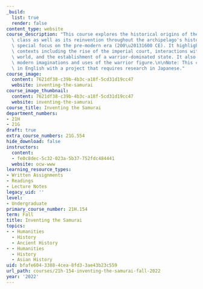 ```yaml
---
_build:
  list: true
  render: false
content_type: website
course_description: "This course explores the historical origins of the Japanese warrior\
  \ class as well as its reinvention throughout the archipelago's history, with a\
  \ special focus on the pre-modern era (200\u20131600 CE). It highlights key historical\
  \ contexts including the rise of the imperial court, interactions with the broader\
  \ world, and the establishment of a warrior-dominated state. It also considers the\
  \ modern imaginations and uses of the warrior figure.\n\nNote: This course is taught\
  \ in English with a project that requires research in Japanese."
course_image:
  content: 7621df38-c39b-4b3c-a18f-5cd31d19cc47
  website: inventing-the-samurai
course_image_thumbnail:
  content: 7621df38-c39b-4b3c-a18f-5cd31d19cc47
  website: inventing-the-samurai
course_title: Inventing the Samurai
department_numbers:
- 21H
- 21G
draft: true
extra_course_numbers: 21G.554
hide_download: false
instructors:
  content:
  - fe0c8dec-5c32-023a-5b37-752fdc484441
  website: ocw-www
learning_resource_types:
- Written Assignments
- Readings
- Lecture Notes
legacy_uid: ''
level:
- Undergraduate
primary_course_number: 21H.154
term: Fall
title: Inventing the Samurai
topics:
- - Humanities
  - History
  - Ancient History
- - Humanities
  - History
  - Asian History
uid: bfafe604-3388-4cea-8fd3-3ae43b23c559
url_path: courses/21h-154-inventing-the-samurai-fall-2022
year: '2022'
---
```

